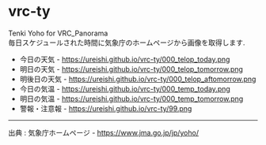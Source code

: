 # vrc-ty
Tenki Yoho for VRC_Panorama  
毎日スケジュールされた時間に気象庁のホームページから画像を取得します.
<!-- 時間はyamlのスケージュールを参照 -->
* 今日の天気   - <https://ureishi.github.io/vrc-ty/000_telop_today.png>
* 明日の天気   - <https://ureishi.github.io/vrc-ty/000_telop_tomorrow.png>
* 明後日の天気 - <https://ureishi.github.io/vrc-ty/000_telop_aftomorrow.png>
* 今日の気温   - <https://ureishi.github.io/vrc-ty/000_temp_today.png>
* 明日の気温   - <https://ureishi.github.io/vrc-ty/000_temp_tomorrow.png>
* 警報・注意報 - <https://ureishi.github.io/vrc-ty/99.png>
---
出典 : 気象庁ホームページ - <https://www.jma.go.jp/jp/yoho/>

<!--
スペース2つで改行
2019-11-14より開始
-->
